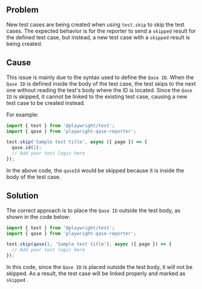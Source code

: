 ## Problem

New test cases are being created when using `test.skip` to skip the test cases. The expected behavior is for the reporter to send a `skipped` result for the defined test case, but instead, a new test case with a `skipped` result is being created.

## Cause

This issue is mainly due to the syntax used to define the `Qase ID`. When the `Qase ID` is defined inside the body of the test case, the test skips to the next one without reading the test's body where the ID is located. Since the `Qase ID` is skipped, it cannot be linked to the existing test case, causing a new test case to be created instead.

For example:

```javascript
import { test } from '@playwright/test';
import { qase } from 'playwright-qase-reporter';

test.skip('Sample test title', async ({ page }) => {
  qase.id(1); 
  // Add your test logic here
});
```

In the above code, the `qaseId` would be skipped because it is inside the body of the test case.

## Solution

The correct approach is to place the `Qase ID` outside the test body, as shown in the code below:

```javascript
import { test } from '@playwright/test';
import { qase } from 'playwright-qase-reporter';

test.skip(qase(1, 'Sample test title'), async ({ page }) => {
  // Add your test logic here
});
```

In this code, since the `Qase ID` is placed outside the test body, it will not be skipped. As a result, the test case will be linked properly and marked as `skipped` .
